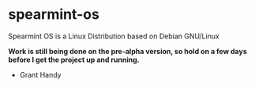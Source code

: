 # spearmint-os
Spearmint OS is a Linux Distribution based on Debian GNU/Linux

**Work is still being done on the pre-alpha version, so hold on a few days before I get the project up and running.**

- Grant Handy
